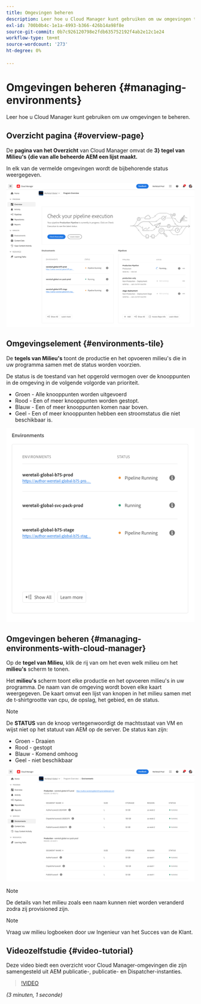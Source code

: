 ```yaml
---
title: Omgevingen beheren
description: Leer hoe u Cloud Manager kunt gebruiken om uw omgevingen te beheren.
exl-id: 700b0b4c-1e1a-4993-b366-426b14a98f8e
source-git-commit: 0b7c926120798e2fdb635752192f4ab2e12c1e24
workflow-type: tm+mt
source-wordcount: '273'
ht-degree: 0%

---
```



# Omgevingen beheren {#managing-environments}

Leer hoe u Cloud Manager kunt gebruiken om uw omgevingen te beheren.

## Overzicht pagina {#overview-page}

De **pagina van het Overzicht** van Cloud Manager omvat de **3&rbrace; tegel van Milieu&#39;s &lbrace;die van alle beheerde AEM een lijst maakt.**

In elk van de vermelde omgevingen wordt de bijbehorende status weergegeven.

![ pagina van het Overzicht ](/help/assets/Manage-Environ-Overview.png)

## Omgevingselement {#environments-tile}

De **tegels van Milieu&#39;s** toont de productie en het opvoeren milieu&#39;s die in uw programma samen met de status worden voorzien.

De status is de toestand van het opgerold vermogen over de knooppunten in de omgeving in de volgende volgorde van prioriteit.

* Groen - Alle knooppunten worden uitgevoerd
* Rood - Een of meer knooppunten worden gestopt.
* Blauw - Een of meer knooppunten komen naar boven.
* Geel - Een of meer knooppunten hebben een stroomstatus die niet beschikbaar is.

![ de tegels van Milieu&#39;s ](/help/assets/Environments-card-new.png)

## Omgevingen beheren {#managing-environments-with-cloud-manager}

Op de **tegel van Milieu**, klik de rij van om het even welk milieu om het **milieu&#39;s** scherm te tonen.

Het **milieu&#39;s** scherm toont elke productie en het opvoeren milieu&#39;s in uw programma. De naam van de omgeving wordt boven elke kaart weergegeven. De kaart omvat een lijst van knopen in het milieu samen met de t-shirtgrootte van cpu, de opslag, het gebied, en de status.

>[!NOTE]
>
>De **STATUS** van de knoop vertegenwoordigt de machtsstaat van VM en wijst niet op het statuut van AEM op de server. De status kan zijn:

* Groen - Draaien
* Rood - gestopt
* Blauw - Komend omhoog
* Geel - niet beschikbaar

![ Milieu&#39;s tabel ](/help/assets/Environments-tab.png)

>[!NOTE]
>
>De details van het milieu zoals een naam kunnen niet worden veranderd zodra zij provisioned zijn.

>[!NOTE]
>
>Vraag uw milieu logboeken door uw Ingenieur van het Succes van de Klant.

## Videozelfstudie {#video-tutorial}

Deze video biedt een overzicht voor Cloud Manager-omgevingen die zijn samengesteld uit AEM publicatie-, publicatie- en Dispatcher-instanties.

>[!VIDEO](https://video.tv.adobe.com/v/26318/)

*(3 minuten, 1 seconde)*
